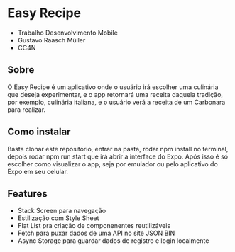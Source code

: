 # Easy Recipe

- Trabalho Desenvolvimento Mobile
- Gustavo Raasch Müller
- CC4N

## Sobre
O Easy Recipe é um aplicativo onde o usuário irá escolher uma culinária que deseja experimentar, e o app retornará uma receita daquela tradição, por exemplo, culinária italiana, e o usuário verá a receita de um Carbonara para realizar.

## Como instalar
Basta clonar este repositório, entrar na pasta, rodar npm install no terminal, depois rodar npm run start que irá abrir a interface do Expo. Após isso é só escolher como visualizar o app, seja por emulador ou pelo aplicativo do Expo em seu celular.

## Features
- Stack Screen para navegação
- Estilização com Style Sheet
- Flat List pra criação de componenentes reutilizáveis
- Fetch para puxar dados de uma API no site JSON BIN
- Async Storage para guardar dados de registro e login localmente
